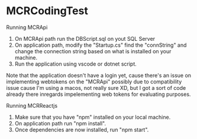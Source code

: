 # MCRCodingTest

Running MCRApi
 1. On MCRApi path run the DBScript.sql on yout SQL Server
 2. On application path, modify the "Startup.cs" find the "connString" and change the connection string based on what is installed on your machine.
 3. Run the application using vscode or dotnet script.

Note that the application doesn't have a login yet, cause there's an issue on implementing webtokens on the "MCRApi" possibly due to compatibility issue cause I'm using a macos, not really sure XD, but I got a sort of code already there inregards impelementing web tokens for evaluating purposes. 

Running MCRReactjs
 1. Make sure that you have "npm" installed on your local machine.
 2. On application path run "npm install".
 3. Once dependencies are now installed, run "npm start".
